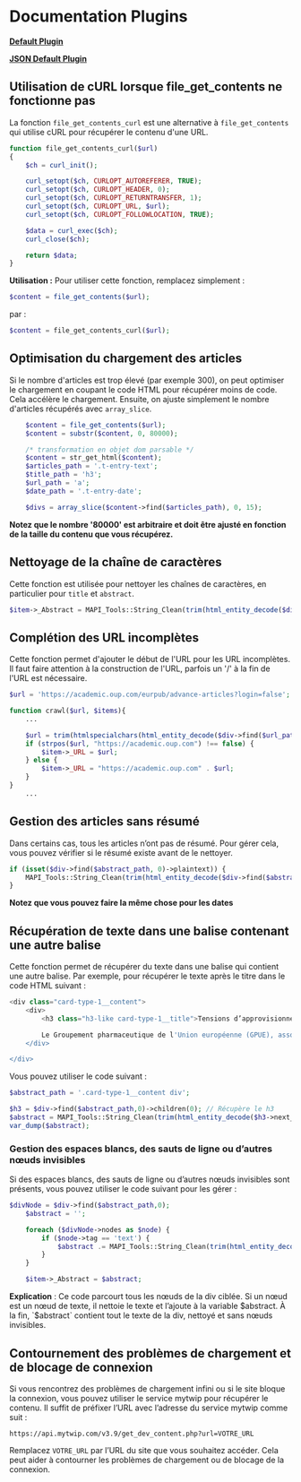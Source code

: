 # Documentation Plugins

**[Default Plugin](https://github.com/Dylanolivro/doc_plugins/blob/main/default.php)**

**[JSON Default Plugin](https://github.com/Dylanolivro/doc_plugins/blob/main/json_default.php)**


## Utilisation de cURL lorsque file_get_contents ne fonctionne pas

La fonction `file_get_contents_curl` est une alternative à `file_get_contents` qui utilise cURL pour récupérer le contenu d'une URL.

```php
function file_get_contents_curl($url)
{
    $ch = curl_init();

    curl_setopt($ch, CURLOPT_AUTOREFERER, TRUE);
    curl_setopt($ch, CURLOPT_HEADER, 0);
    curl_setopt($ch, CURLOPT_RETURNTRANSFER, 1);
    curl_setopt($ch, CURLOPT_URL, $url);
    curl_setopt($ch, CURLOPT_FOLLOWLOCATION, TRUE);

    $data = curl_exec($ch);
    curl_close($ch);

    return $data;
}
```

**Utilisation :**
Pour utiliser cette fonction, remplacez simplement :

```php
$content = file_get_contents($url);
```

par :

```php
$content = file_get_contents_curl($url);
```

## Optimisation du chargement des articles

Si le nombre d'articles est trop élevé (par exemple 300), on peut optimiser le chargement en coupant le code HTML pour récupérer moins de code. Cela accélère le chargement. Ensuite, on ajuste simplement le nombre d'articles récupérés avec `array_slice`.

```php
    $content = file_get_contents($url);
    $content = substr($content, 0, 80000);

    /* transformation en objet dom parsable */
    $content = str_get_html($content);
    $articles_path = '.t-entry-text';
    $title_path = 'h3';
    $url_path = 'a';
    $date_path = '.t-entry-date';

    $divs = array_slice($content->find($articles_path), 0, 15);
```

**Notez que le nombre '80000' est arbitraire et doit être ajusté en fonction de la taille du contenu que vous récupérez.**

## Nettoyage de la chaîne de caractères

Cette fonction est utilisée pour nettoyer les chaînes de caractères, en particulier pour `title` et `abstract`.

```php
$item->_Abstract = MAPI_Tools::String_Clean(trim(html_entity_decode($div->find($title_path, 0)->plaintext, ENT_QUOTES, 'utf-8')));
```

## Complétion des URL incomplètes

Cette fonction permet d'ajouter le début de l'URL pour les URL incomplètes. Il faut faire attention à la construction de l'URL, parfois un '/' à la fin de l'URL est nécessaire.

```php
$url = 'https://academic.oup.com/eurpub/advance-articles?login=false';

function crawl($url, $items){
    ...

    $url = trim(htmlspecialchars(html_entity_decode($div->find($url_path, 0)->href, ENT_COMPAT, 'utf-8'), ENT_COMPAT, "utf-8"));
    if (strpos($url, "https://academic.oup.com") !== false) {
        $item->_URL = $url;
    } else {
        $item->_URL = "https://academic.oup.com" . $url;
    }
}
    ...
```

## Gestion des articles sans résumé

Dans certains cas, tous les articles n’ont pas de résumé. Pour gérer cela, vous pouvez vérifier si le résumé existe avant de le nettoyer.

```php
if (isset($div->find($abstract_path, 0)->plaintext)) {
    MAPI_Tools::String_Clean(trim(html_entity_decode($div->find($abstract_path, 0)->plaintext, ENT_QUOTES, 'utf-8')));
}
```

**Notez que vous pouvez faire la même chose pour les dates**

## Récupération de texte dans une balise contenant une autre balise

Cette fonction permet de récupérer du texte dans une balise qui contient une autre balise. Par exemple, pour récupérer le texte après le titre dans le code HTML suivant :

```php
<div class="card-type-1__content">
    <div>
        <h3 class="h3-like card-type-1__title">Tensions d’approvisionnement : le rapport 2023 du GPUE</h3>

        Le Groupement pharmaceutique de l'Union européenne (GPUE), association européenne de la pharmacie d’officine, a publié cette semaine son enquête 2023 sur les ruptures d'approvisionnement en médicaments et dispositifs médicaux à l'officine.
    </div>

</div>
```

Vous pouvez utiliser le code suivant :

```php
$abstract_path = '.card-type-1__content div';

$h3 = $div->find($abstract_path,0)->children(0); // Récupère le h3
$abstract = MAPI_Tools::String_Clean(trim(html_entity_decode($h3->next_sibling()->plaintext, ENT_QUOTES, 'utf-8')));
var_dump($abstract);
```

### Gestion des espaces blancs, des sauts de ligne ou d’autres nœuds invisibles

Si des espaces blancs, des sauts de ligne ou d’autres nœuds invisibles sont présents, vous pouvez utiliser le code suivant pour les gérer :

```php
$divNode = $div->find($abstract_path,0);
    $abstract = '';

    foreach ($divNode->nodes as $node) {
        if ($node->tag == 'text') {
            $abstract .= MAPI_Tools::String_Clean(trim(html_entity_decode($node->plaintext, ENT_QUOTES, 'utf-8')));
        }
    }

    $item->_Abstract = $abstract;
```

**Explication** : Ce code parcourt tous les nœuds de la div ciblée. Si un nœud est un nœud de texte, il nettoie le texte et l’ajoute à la variable $abstract. À la fin, `$abstract` contient tout le texte de la div, nettoyé et sans nœuds invisibles.

## Contournement des problèmes de chargement et de blocage de connexion

Si vous rencontrez des problèmes de chargement infini ou si le site bloque la connexion, vous pouvez utiliser le service mytwip pour récupérer le contenu. Il suffit de préfixer l’URL avec l’adresse du service mytwip comme suit :

```
https://api.mytwip.com/v3.9/get_dev_content.php?url=VOTRE_URL
```

Remplacez `VOTRE_URL` par l’URL du site que vous souhaitez accéder. Cela peut aider à contourner les problèmes de chargement ou de blocage de la connexion.

